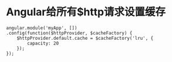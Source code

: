 # Angular给所有$http请求设置缓存 #

```
angular.module('myApp', [])
.config(function($httpProvider, $cacheFactory) {
    $httpProvider.default.cache = $cacheFactory('lru', {
        capacity: 20
    });
});
```